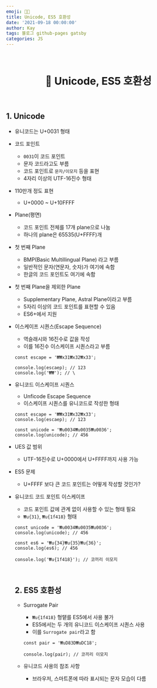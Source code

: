 ```yaml
---
emoji: 👨‍💻
title: Unicode, ES5 호환성
date: '2021-09-18 00:00:00'
author: Kay
tags: 블로그 github-pages gatsby
categories: JS
---
```


<br>

<h1 align="center">
  👋  Unicode, ES5 호환성
</h1>

<br>

## 1. Unicode

- 유니코드는 U+0031 형태
- 코드 포인트
  - `0031`이 코드 포인트
  - 문자 코드라고도 부름
  - 코드 포인트로 `문자/이모지` 등을 표현
  - 4자리 이상의 UTF-16진수 형태
- 110만개 정도 표현
  - U+0000 ~ U+10FFFF
- Plane(평면)
  - 코드 포인트 전체를 17개 plane으로 나눔
  - 하나의 plane은 65535(U+FFFF)개
- 첫 번째 Plane
  - BMP(Basic Multillingual Plane) 라고 부름
  - 일반적인 문자(연문자, 숫자)가 여기에 속함
  - 한글의 코드 포인트도 여기에 속함
- 첫 번째 Plane을 제외한 Plane
  - Supplementary Plane, Astral Plane이라고 부름
  - 5자리 이상의 코드 포인트를 표현할 수 있음
  - ES6+에서 지원
- 이스케이프 시퀀스(Escape Sequence)

  - 역슬래시와 16진수로 값을 작성
  - 이를 16진수 이스케이프 시퀀스라고 부름

  ```tsx
  const escape = '₩₩x31₩x32₩x33';

  console.log(escaep); // 123
  console.log('₩₩'); // \
  ```

- 유니코드 이스케이프 시퀀스

  - Unficode Escape Sequence
  - 이스케이프 시퀀스를 유니코드로 작성한 형태

  ```tsx
  const escape = '₩₩x31₩x32₩x33';
  console.log(escaep); // 123

  const unicode = '₩u0034₩u0035₩u0036';
  console.log(unicode); // 456
  ```

- UES 값 범위

  - UTF-16진수로 U+0000에서 U+FFFF까지 사용 가능

- ES5 문제
  - U+FFFF 보다 큰 코드 포인트는 어떻게 작성할 것인가?
- 유니코드 코드 포인트 이스케이프

  - 코드 포인트 값에 관계 없이 사용할 수 있는 형태 필요
  - `₩u{31}`, `₩u{1f418}` 형태

  ```tsx
  const unicode = '₩u0034₩u0035₩u0036';
  console.log(unicode); // 456

  const es6 = '₩u{34}₩u{35}₩u{36}';
  console.log(es6); // 456

  console.log('₩u{1f418}'); // 코끼리 이모지
  ```

  <br>

  ## 2. ES5 호환성

  - Surrogate Pair

    - `₩u{1f418}` 형탵를 ES5에서 사용 불가
    - ES5에서는 두 개의 유니코드 이스케이프 시퀀스 사용
    - 이를 `Surrogate pair`라고 함

    ```tsx
    const pair = '₩uD83D₩uDC18';

    console.log(pair); // 코끼리 이모지
    ```

  - 유니코드 사용의 참조 사항
    - 브라우저, 스마트폰에 따라 표시되는 문자 모습이 다름

```toc

```
